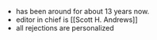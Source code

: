 - has been around for about 13 years now. 
- editor in chief is [[Scott H. Andrews]]
- all rejections are personalized